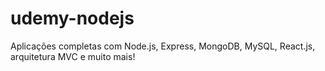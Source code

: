 # udemy-nodejs
Aplicações completas com Node.js, Express, MongoDB, MySQL, React.js, arquitetura MVC e muito mais!
